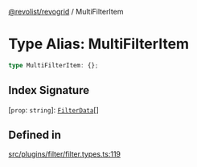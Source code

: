 [@revolist/revogrid](README.md) / MultiFilterItem

# Type Alias: MultiFilterItem

```ts
type MultiFilterItem: {};
```

## Index Signature

 \[`prop`: `string`\]: [`FilterData`](TypeAlias.FilterData.md)[]

## Defined in

[src/plugins/filter/filter.types.ts:119](https://github.com/revolist/revogrid/blob/d69bb90753f30d16a898150d08ff61a1e2f66a39/src/plugins/filter/filter.types.ts#L119)
